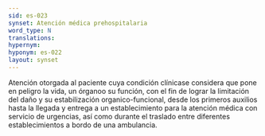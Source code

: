 ```yaml
---
sid: es-023
synset: Atención médica prehospitalaria
word_type: N
translations: 
hypernym: 
hyponym: es-022
layout: synset
---
```

Atención  otorgada  al  paciente  cuya condición clínicase considera que pone en peligro la vida, un órganoo su función, con el fin de lograr   la limitación del daño y   su estabilización organico-funcional,   desde   los primeros  auxilios  hasta  la  llegada  y  entrega  a  un  establecimiento  para  la atención médica con  servicio  de  urgencias, así como  durante  el  traslado  entre  diferentes establecimientos a bordo de una ambulancia.